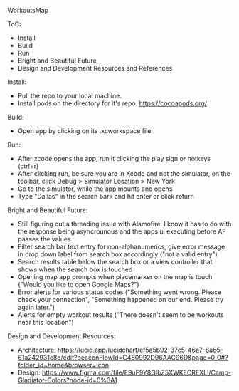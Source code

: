 
WorkoutsMap

ToC:
* Install
* Build
* Run
* Bright and Beautiful Future
* Design and Development Resources and References

Install:
* Pull the repo to your local machine.
* Install pods on the directory for it's repo. https://cocoapods.org/

Build:
* Open app by clicking on its .xcworkspace file

Run:
* After xcode opens the app, run it clicking the play sign or hotkeys (ctrl+r)
* After clicking run, be sure you are in Xcode and not the simulator, on the toolbar, click Debug > Simulator Location > New York
* Go to the simulator, while the app mounts and opens
* Type "Dallas" in the search bark and hit enter or click return

Bright and Beautiful Future:
* Still figuring out a threading issue with Alamofire. I know it has to do with the response being asyncrounous and the apps ui executing before AF passes the values 
* Filter search bar text entry for non-alphanumerics, give error message in drop down label from search box accordingly ("not a valid entry")
* Search results table below the search box or a view controller that shows when the search box is touched
* Opening map app prompts when placemarker on the map is touch ("Would you like to open Google Maps?")
* Error alerts for various status codes ("Something went wrong. Please check your connection", "Something happened on our end. Please try again later.")
* Alerts for empty workout results ("There doesn't seem to be workouts near this location")

Design and Development Resources:
* Architecture: https://lucid.app/lucidchart/ef5a5b92-37c5-46a7-8a65-61a242931c8e/edit?beaconFlowId=C480992D96AAC96D&page=0_0#?folder_id=home&browser=icon
* Design: https://www.figma.com/file/E9uF9Y8GIbZ5XWKECREXLI/Camp-Gladiator-Colors?node-id=0%3A1
